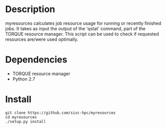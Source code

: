 Description
===========

myresources calculates job resource usage for running or recently finished jobs.
It takes as input the output of the 'qstat' command, part of the TORQUE resource manager.
This script can be used to check if requested resources are/were used optimally.


Dependencies
============

* TORQUE resource manager
* Python 2.7


Install
=======

    git clone https://github.com/sisc-hpc/myresources
    cd myresources
    ./setup.py install
